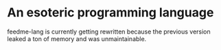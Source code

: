 # An esoteric programming language
feedme-lang is currently getting rewritten because the previous version leaked a ton of memory and was unmaintainable.
